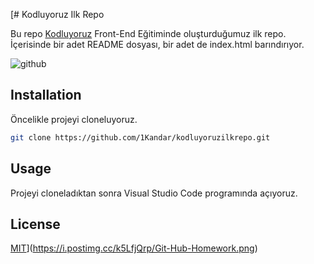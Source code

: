 [# Kodluyoruz Ilk Repo

Bu repo [Kodluyoruz](https://www.kodluyoruz.org) Front-End Eğitiminde oluşturduğumuz ilk repo. İçerisinde bir adet README dosyası, bir adet de index.html barındırıyor.

![github](https://i.postimg.cc/k5LfjQrp/Git-Hub-Homework.png)

## Installation

Öncelikle projeyi cloneluyoruz.

```bash
git clone https://github.com/1Kandar/kodluyoruzilkrepo.git
```

## Usage

Projeyi cloneladıktan sonra Visual Studio Code programında açıyoruz.


## License
[MIT](https://choosealicense.com/licenses/mit/)](https://i.postimg.cc/k5LfjQrp/Git-Hub-Homework.png)
